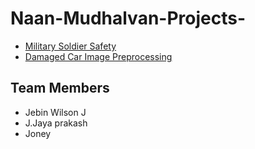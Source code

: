 # Naan-Mudhalvan-Projects-
- [Military Soldier Safety](https://github.com/jebin-wilson/military-soldier-safety)
- [Damaged Car Image Preprocessing](https://github.com/jebin-wilson/damaged-car-image-preprocessing)

## Team Members
- Jebin Wilson J 
- J.Jaya prakash
- Joney
